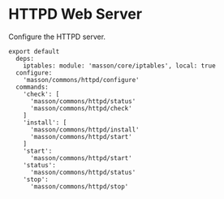 
# HTTPD Web Server

Configure the HTTPD server.

    export default
      deps:
        iptables: module: 'masson/core/iptables', local: true
      configure:
        'masson/commons/httpd/configure'
      commands:
        'check': [
          'masson/commons/httpd/status'
          'masson/commons/httpd/check'
        ]
        'install': [
          'masson/commons/httpd/install'
          'masson/commons/httpd/start'
        ]
        'start':
          'masson/commons/httpd/start'
        'status':
          'masson/commons/httpd/status'
        'stop':
          'masson/commons/httpd/stop'
